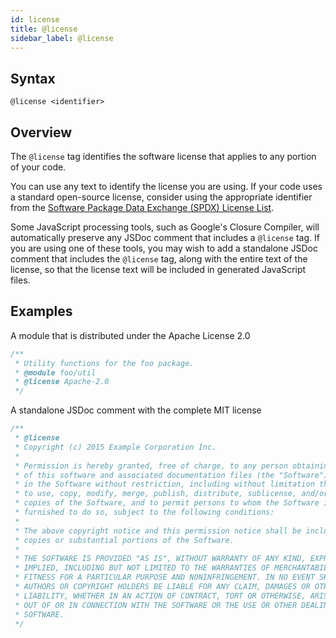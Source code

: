 ```yaml
---
id: license
title: @license
sidebar_label: @license
---
```


## Syntax

`@license <identifier>`

## Overview

The `@license` tag identifies the software license that applies to any portion of your code.

You can use any text to identify the license you are using. If your code uses a standard open-source license, consider using the appropriate identifier from the [Software Package Data Exchange (SPDX) License List](https://spdx.org/licenses/).

Some JavaScript processing tools, such as Google's Closure Compiler, will automatically preserve any JSDoc comment that includes a `@license` tag. If you are using one of these tools, you may wish to add a standalone JSDoc comment that includes the `@license` tag, along with the entire text of the license, so that the license text will be included in generated JavaScript files.

## Examples

A module that is distributed under the Apache License 2.0

```js
/**
 * Utility functions for the foo package.
 * @module foo/util
 * @license Apache-2.0
 */
```

A standalone JSDoc comment with the complete MIT license

```js
/**
 * @license
 * Copyright (c) 2015 Example Corporation Inc.
 *
 * Permission is hereby granted, free of charge, to any person obtaining a copy
 * of this software and associated documentation files (the "Software"), to deal
 * in the Software without restriction, including without limitation the rights
 * to use, copy, modify, merge, publish, distribute, sublicense, and/or sell
 * copies of the Software, and to permit persons to whom the Software is
 * furnished to do so, subject to the following conditions:
 *
 * The above copyright notice and this permission notice shall be included in all
 * copies or substantial portions of the Software.
 *
 * THE SOFTWARE IS PROVIDED "AS IS", WITHOUT WARRANTY OF ANY KIND, EXPRESS OR
 * IMPLIED, INCLUDING BUT NOT LIMITED TO THE WARRANTIES OF MERCHANTABILITY,
 * FITNESS FOR A PARTICULAR PURPOSE AND NONINFRINGEMENT. IN NO EVENT SHALL THE
 * AUTHORS OR COPYRIGHT HOLDERS BE LIABLE FOR ANY CLAIM, DAMAGES OR OTHER
 * LIABILITY, WHETHER IN AN ACTION OF CONTRACT, TORT OR OTHERWISE, ARISING FROM,
 * OUT OF OR IN CONNECTION WITH THE SOFTWARE OR THE USE OR OTHER DEALINGS IN THE
 * SOFTWARE.
 */
```
